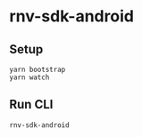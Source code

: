 # rnv-sdk-android

## Setup

```
yarn bootstrap
yarn watch
```

## Run CLI

```
rnv-sdk-android
```
